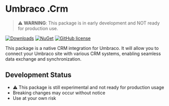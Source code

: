 # Umbraco .Crm

> ⚠️ **WARNING**: This package is in early development and NOT ready for production use.

[![Downloads](https://img.shields.io/nuget/dt/ClientCraft.uCRM?color=cc9900)](https://www.nuget.org/packages/ClientCraft.uCRM/)
[![NuGet](https://img.shields.io/nuget/vpre/ClientCraft.uCRM?color=0273B3)](https://www.nuget.org/packages/ClientCraft.uCRM)
[![GitHub license](https://img.shields.io/github/license/ClientCraft/uCRM?color=8AB803)](https://github.com/ClientCraft/uCRM/blob/main/LICENSE)

This package is a native CRM integration for Umbraco. It will allow you to connect your Umbraco site with various CRM systems,
enabling seamless data exchange and synchronization.

## Development Status
- ⚠️ This package is still experimental and not ready for production usage
- Breaking changes may occur without notice
- Use at your own risk
